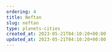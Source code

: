 ```yaml
---
ordering: 4
title: Neftan
slug: neftan
type: planets-cities
created_at: 2023-05-21T04:10:20+00:00
updated_at: 2023-05-21T04:10:20+00:00
---
```

